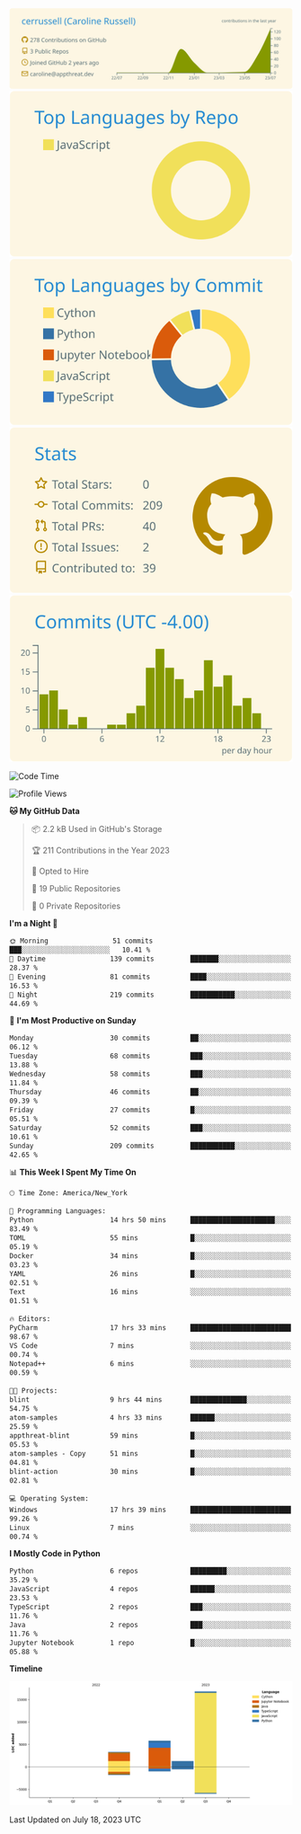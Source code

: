 
[![](https://raw.githubusercontent.com/cerrussell/cerrussell/master/profile-summary-card-output/solarized/0-profile-details.svg)](https://github.com/vn7n24fzkq/github-profile-summary-cards)
[![](https://raw.githubusercontent.com/cerrussell/cerrussell/master/profile-summary-card-output/solarized/1-repos-per-language.svg)](https://github.com/vn7n24fzkq/github-profile-summary-cards) [![](https://raw.githubusercontent.com/cerrussell/cerrussell/master/profile-summary-card-output/solarized/2-most-commit-language.svg)](https://github.com/vn7n24fzkq/github-profile-summary-cards)
[![](https://raw.githubusercontent.com/cerrussell/cerrussell/master/profile-summary-card-output/solarized/3-stats.svg)](https://github.com/vn7n24fzkq/github-profile-summary-cards) [![](https://raw.githubusercontent.com/cerrussell/cerrussell/master/profile-summary-card-output/solarized/4-productive-time.svg)](https://github.com/vn7n24fzkq/github-profile-summary-cards)

<!--START_SECTION:waka-->
![Code Time](http://img.shields.io/badge/Code%20Time-141%20hrs%202%20mins-blue)

![Profile Views](http://img.shields.io/badge/Profile%20Views-132-blue)

**🐱 My GitHub Data** 

> 📦 2.2 kB Used in GitHub's Storage 
 > 
> 🏆 211 Contributions in the Year 2023
 > 
> 💼 Opted to Hire
 > 
> 📜 19 Public Repositories 
 > 
> 🔑 0 Private Repositories 
 > 
**I'm a Night 🦉** 

```text
🌞 Morning                51 commits          ███░░░░░░░░░░░░░░░░░░░░░░   10.41 % 
🌆 Daytime                139 commits         ███████░░░░░░░░░░░░░░░░░░   28.37 % 
🌃 Evening                81 commits          ████░░░░░░░░░░░░░░░░░░░░░   16.53 % 
🌙 Night                  219 commits         ███████████░░░░░░░░░░░░░░   44.69 % 
```
📅 **I'm Most Productive on Sunday** 

```text
Monday                   30 commits          ██░░░░░░░░░░░░░░░░░░░░░░░   06.12 % 
Tuesday                  68 commits          ███░░░░░░░░░░░░░░░░░░░░░░   13.88 % 
Wednesday                58 commits          ███░░░░░░░░░░░░░░░░░░░░░░   11.84 % 
Thursday                 46 commits          ██░░░░░░░░░░░░░░░░░░░░░░░   09.39 % 
Friday                   27 commits          █░░░░░░░░░░░░░░░░░░░░░░░░   05.51 % 
Saturday                 52 commits          ███░░░░░░░░░░░░░░░░░░░░░░   10.61 % 
Sunday                   209 commits         ███████████░░░░░░░░░░░░░░   42.65 % 
```


📊 **This Week I Spent My Time On** 

```text
🕑︎ Time Zone: America/New_York

💬 Programming Languages: 
Python                   14 hrs 50 mins      █████████████████████░░░░   83.49 % 
TOML                     55 mins             █░░░░░░░░░░░░░░░░░░░░░░░░   05.19 % 
Docker                   34 mins             █░░░░░░░░░░░░░░░░░░░░░░░░   03.23 % 
YAML                     26 mins             █░░░░░░░░░░░░░░░░░░░░░░░░   02.51 % 
Text                     16 mins             ░░░░░░░░░░░░░░░░░░░░░░░░░   01.51 % 

🔥 Editors: 
PyCharm                  17 hrs 33 mins      █████████████████████████   98.67 % 
VS Code                  7 mins              ░░░░░░░░░░░░░░░░░░░░░░░░░   00.74 % 
Notepad++                6 mins              ░░░░░░░░░░░░░░░░░░░░░░░░░   00.59 % 

🐱‍💻 Projects: 
blint                    9 hrs 44 mins       ██████████████░░░░░░░░░░░   54.75 % 
atom-samples             4 hrs 33 mins       ██████░░░░░░░░░░░░░░░░░░░   25.59 % 
appthreat-blint          59 mins             █░░░░░░░░░░░░░░░░░░░░░░░░   05.53 % 
atom-samples - Copy      51 mins             █░░░░░░░░░░░░░░░░░░░░░░░░   04.81 % 
blint-action             30 mins             █░░░░░░░░░░░░░░░░░░░░░░░░   02.81 % 

💻 Operating System: 
Windows                  17 hrs 39 mins      █████████████████████████   99.26 % 
Linux                    7 mins              ░░░░░░░░░░░░░░░░░░░░░░░░░   00.74 % 
```

**I Mostly Code in Python** 

```text
Python                   6 repos             █████████░░░░░░░░░░░░░░░░   35.29 % 
JavaScript               4 repos             ██████░░░░░░░░░░░░░░░░░░░   23.53 % 
TypeScript               2 repos             ███░░░░░░░░░░░░░░░░░░░░░░   11.76 % 
Java                     2 repos             ███░░░░░░░░░░░░░░░░░░░░░░   11.76 % 
Jupyter Notebook         1 repo              █░░░░░░░░░░░░░░░░░░░░░░░░   05.88 % 
```



**Timeline**

![Lines of Code chart](https://raw.githubusercontent.com/cerrussell/cerrussell/master/assets/bar_graph.png)


 Last Updated on July 18, 2023 UTC
<!--END_SECTION:waka-->
